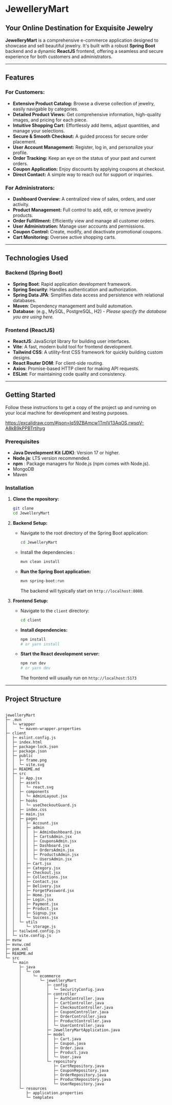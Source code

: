 
# JewelleryMart

## Your Online Destination for Exquisite Jewelry

**JewelleryMart** is a comprehensive e-commerce application designed to showcase and sell beautiful jewelry. It's built with a robust **Spring Boot** backend and a dynamic **ReactJS** frontend, offering a seamless and secure experience for both customers and administrators.

---

## Features

### For Customers:

* **Extensive Product Catalog:** Browse a diverse collection of jewelry, easily navigable by categories.
* **Detailed Product Views:** Get comprehensive information, high-quality images, and pricing for each piece.
* **Intuitive Shopping Cart:** Effortlessly add items, adjust quantities, and manage your selections.
* **Secure & Smooth Checkout:** A guided process for secure order placement.
* **User Account Management:** Register, log in, and personalize your profile.
* **Order Tracking:** Keep an eye on the status of your past and current orders.
* **Coupon Application:** Enjoy discounts by applying coupons at checkout.
* **Direct Contact:** A simple way to reach out for support or inquiries.

### For Administrators:

* **Dashboard Overview:** A centralized view of sales, orders, and user activity.
* **Product Management:** Full control to add, edit, or remove jewelry products.
* **Order Fulfillment:** Efficiently view and manage all customer orders.
* **User Administration:** Manage user accounts and permissions.
* **Coupon Control:** Create, modify, and deactivate promotional coupons.
* **Cart Monitoring:** Oversee active shopping carts.

---

## Technologies Used

### Backend (Spring Boot)

* **Spring Boot**: Rapid application development framework.
* **Spring Security**: Handles authentication and authorization.
* **Spring Data JPA**: Simplifies data access and persistence with relational databases.
* **Maven**: Dependency management and build automation.
* **Database**: (e.g., MySQL, PostgreSQL, H2) - *Please specify the database you are using here.*

### Frontend (ReactJS)

* **ReactJS**: JavaScript library for building user interfaces.
* **Vite**: A fast, modern build tool for frontend development.
* **Tailwind CSS**: A utility-first CSS framework for quickly building custom designs.
* **React Router DOM**: For client-side routing.
* **Axios**: Promise-based HTTP client for making API requests.
* **ESLint**: For maintaining code quality and consistency.

---

## Getting Started

Follow these instructions to get a copy of the project up and running on your local machine for development and testing purposes.



https://excalidraw.com/#json=lq59ZBAmcw1TmIV13AqOS,rwsqV-A8kB9kPPBTrtihyg

### Prerequisites

* **Java Development Kit (JDK)**: Version 17 or higher.
* **Node.js**: LTS version recommended.
* **npm** : Package managers for Node.js (npm comes with Node.js).
* MongoDB
* Maven

### Installation

1.  **Clone the repository:**
    ```bash
    git clone 
    cd JewelleryMart
    ```

2.  **Backend Setup:**
    * Navigate to the root directory of the Spring Boot application:
        ```bash
        cd JewelleryMart
        ```
    * Install the dependencies :
        ```bash
        mvn clean install
        ```
   
    * **Run the Spring Boot application:**
        ```bash
        mvn spring-boot:run
        ```
        The backend will typically start on `http://localhost:8080`.

3.  **Frontend Setup:**
    * Navigate to the `client` directory:
        ```bash
        cd client
        ```
    * **Install dependencies:**
        ```bash
        npm install
        # or yarn install
        ```
    * **Start the React development server:**
        ```bash
        npm run dev
        # or yarn dev
        ```
        The frontend will usually run on `http://localhost:5173` 

---

## Project Structure

````

jewelleryMart
├─ .mvn
│  └─ wrapper
│     └─ maven-wrapper.properties
├─ client
│  ├─ eslint.config.js
│  ├─ index.html
│  ├─ package-lock.json
│  ├─ package.json
│  ├─ public
│  │  ├─ frame.png
│  │  └─ vite.svg
│  ├─ README.md
│  ├─ src
│  │  ├─ App.jsx
│  │  ├─ assets
│  │  │  └─ react.svg
│  │  ├─ components
│  │  │  └─ AdminLayout.jsx
│  │  ├─ hooks
│  │  │  └─ useCheckoutGuard.js
│  │  ├─ index.css
│  │  ├─ main.jsx
│  │  ├─ pages
│  │  │  ├─ Account.jsx
│  │  │  ├─ admin
│  │  │  │  ├─ AdminDashboard.jsx
│  │  │  │  ├─ CartsAdmin.jsx
│  │  │  │  ├─ CouponsAdmin.jsx
│  │  │  │  ├─ Dashboard.jsx
│  │  │  │  ├─ OrdersAdmin.jsx
│  │  │  │  ├─ ProductsAdmin.jsx
│  │  │  │  └─ UsersAdmin.jsx
│  │  │  ├─ Cart.jsx
│  │  │  ├─ Category.jsx
│  │  │  ├─ Checkout.jsx
│  │  │  ├─ Collections.jsx
│  │  │  ├─ Contact.jsx
│  │  │  ├─ Delivery.jsx
│  │  │  ├─ ForgetPassword.jsx
│  │  │  ├─ Home.jsx
│  │  │  ├─ Login.jsx
│  │  │  ├─ Payment.jsx
│  │  │  ├─ Product.jsx
│  │  │  ├─ Signup.jsx
│  │  │  └─ Success.jsx
│  │  └─ utils
│  │     └─ storage.js
│  ├─ tailwind.config.js
│  └─ vite.config.js
├─ mvnw
├─ mvnw.cmd
├─ pom.xml
├─ README.md
└─ src
   └─ main
      ├─ java
      │  └─ com
      │     └─ ecommerce
      │        └─ jewelleryMart
      │           ├─ config
      │           │  └─ SecurityConfig.java
      │           ├─ controller
      │           │  ├─ AuthController.java
      │           │  ├─ CartController.java
      │           │  ├─ CheckoutController.java
      │           │  ├─ CouponController.java
      │           │  ├─ OrderController.java
      │           │  ├─ ProductController.java
      │           │  └─ UserController.java
      │           ├─ JewelleryMartApplication.java
      │           ├─ model
      │           │  ├─ Cart.java
      │           │  ├─ Coupon.java
      │           │  ├─ Order.java
      │           │  ├─ Product.java
      │           │  └─ User.java
      │           └─ repository
      │              ├─ CartRepository.java
      │              ├─ CouponRepository.java
      │              ├─ OrderRepository.java
      │              ├─ ProductRepository.java
      │              └─ UserRepository.java
      └─ resources
         ├─ application.properties
         └─ templates
    
